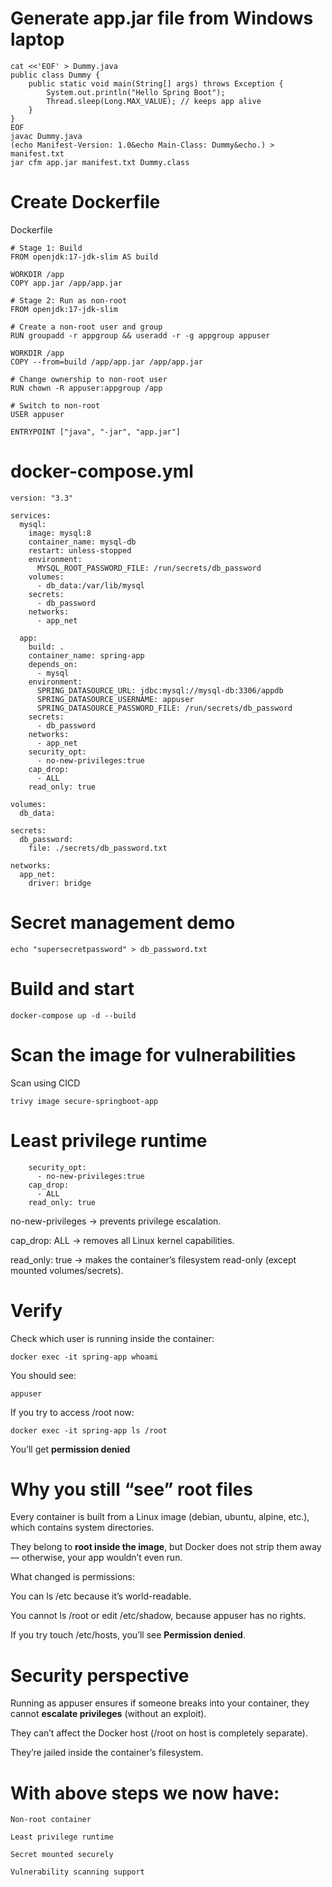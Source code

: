 # Generate app.jar file from Windows laptop
```
cat <<'EOF' > Dummy.java
public class Dummy {
    public static void main(String[] args) throws Exception {
        System.out.println("Hello Spring Boot");
        Thread.sleep(Long.MAX_VALUE); // keeps app alive
    }
}
EOF
javac Dummy.java
(echo Manifest-Version: 1.0&echo Main-Class: Dummy&echo.) > manifest.txt
jar cfm app.jar manifest.txt Dummy.class
```

# Create Dockerfile
Dockerfile
```
# Stage 1: Build
FROM openjdk:17-jdk-slim AS build

WORKDIR /app
COPY app.jar /app/app.jar

# Stage 2: Run as non-root
FROM openjdk:17-jdk-slim

# Create a non-root user and group
RUN groupadd -r appgroup && useradd -r -g appgroup appuser

WORKDIR /app
COPY --from=build /app/app.jar /app/app.jar

# Change ownership to non-root user
RUN chown -R appuser:appgroup /app

# Switch to non-root
USER appuser

ENTRYPOINT ["java", "-jar", "app.jar"]
```

# docker-compose.yml
```
version: "3.3"

services:
  mysql:
    image: mysql:8
    container_name: mysql-db
    restart: unless-stopped
    environment:
      MYSQL_ROOT_PASSWORD_FILE: /run/secrets/db_password
    volumes:
      - db_data:/var/lib/mysql
    secrets:
      - db_password
    networks:
      - app_net

  app:
    build: .
    container_name: spring-app
    depends_on:
      - mysql
    environment:
      SPRING_DATASOURCE_URL: jdbc:mysql://mysql-db:3306/appdb
      SPRING_DATASOURCE_USERNAME: appuser
      SPRING_DATASOURCE_PASSWORD_FILE: /run/secrets/db_password
    secrets:
      - db_password
    networks:
      - app_net
    security_opt:
      - no-new-privileges:true
    cap_drop:
      - ALL
    read_only: true

volumes:
  db_data:

secrets:
  db_password:
    file: ./secrets/db_password.txt

networks:
  app_net:
    driver: bridge
```
# Secret management demo
```
echo "supersecretpassword" > db_password.txt
```
# Build and start
```
docker-compose up -d --build
```

# Scan the image for vulnerabilities
Scan using CICD
```
trivy image secure-springboot-app
```

# Least privilege runtime
```
    security_opt:
      - no-new-privileges:true
    cap_drop:
      - ALL
    read_only: true
```
no-new-privileges → prevents privilege escalation.

cap_drop: ALL → removes all Linux kernel capabilities.

read_only: true → makes the container’s filesystem read-only (except mounted volumes/secrets).

# Verify
Check which user is running inside the container:
```
docker exec -it spring-app whoami
```
You should see:
```
appuser
```
If you try to access /root now:
```
docker exec -it spring-app ls /root
```
You’ll get **permission denied**

# Why you still “see” root files
Every container is built from a Linux image (debian, ubuntu, alpine, etc.), which contains system directories.

They belong to **root inside the image**, but Docker does not strip them away — otherwise, your app wouldn’t even run.

What changed is permissions:

You can ls /etc because it’s world-readable.

You cannot ls /root or edit /etc/shadow, because appuser has no rights.

If you try touch /etc/hosts, you’ll see **Permission denied**.

# Security perspective
Running as appuser ensures if someone breaks into your container, they cannot **escalate privileges** (without an exploit).

They can’t affect the Docker host (/root on host is completely separate).

They’re jailed inside the container’s filesystem.

# With above steps we now have:
```
Non-root container

Least privilege runtime

Secret mounted securely

Vulnerability scanning support
```
